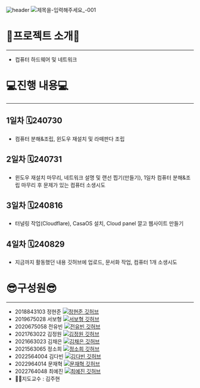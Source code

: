 ![header](https://capsule-render.vercel.app/api?type=Venom&color=0:FF66B2,100:8A2BE2=&fontColor=d6ace6&animation=twinkling&height=300&section=header&text=team%20project&fontSize=90&stroke=ffffff)
![제목을-입력해주세요_-001](https://github.com/user-attachments/assets/69513687-4f9d-43a9-8f8b-874d704a1899)

# 👻프로젝트 소개👻
----
* 컵퓨터 하드웨어 및 네트워크

# 💻진행 내용💻
----
## 1일차 🗓️240730
* 컴퓨터 분해&조립, 윈도우 재설치 및 라떼판다 조립
## 2일차 🗓️240731
* 윈도우 재설치 마무리, 네트워크 설명 및 랜선 찝기(만들기), 1일차 컴퓨터 분해&조립 마무리 후 문제가 있는 컴퓨터 소생시도
## 3일차 🗓️240816
* 터널링 작업(Cloudflare), CasaOS 설치, Cloud panel 깔고 웹사이트 만들기
## 4일차 🗓️240829
* 지금까지 활동했던 내용 깃허브에 업로드, 문서화 작업, 컴퓨터 1개 소생시도

# 😎구성원😎
----
* 2018843103 정현준 <a href="https://github.com/guswnsj"><img src="https://img.shields.io/badge/GitHub-181717?style=for-the badge&logo=GitHub&logoColor=white" alt="정현준 깃허브" /></a>
* 2019675028 서보형 <a href="https://github.com/seoftbh"><img src="https://img.shields.io/badge/GitHub-181717?style=for-the badge&logo=GitHub&logoColor=white" alt="서보형 깃허브" /></a>
* 2020675058 전유빈 <a href="https://github.com/YuBinJeon"><img src="https://img.shields.io/badge/GitHub-181717?style=for-the badge&logo=GitHub&logoColor=white" alt="전유빈 깃허브" /></a>
* 2021763022 김정원 <a href="https://github.com/kimguppy"><img src="https://img.shields.io/badge/GitHub-181717?style=for-the badge&logo=GitHub&logoColor=white" alt="김정원 깃허브" /></a>
* 2021663023 김채은 <a href="https://github.com/Kimchaeeuny"><img src="https://img.shields.io/badge/GitHub-181717?style=for-the badge&logo=GitHub&logoColor=white" alt="김채은 깃허브" /></a>
* 2021563065 정소희 <a href="https://github.com/Sossoh"><img src="https://img.shields.io/badge/GitHub-181717?style=for-the badge&logo=GitHub&logoColor=white" alt="정소희 깃허브" /></a>
* 2022564004 김다빈 <a href="https://github.com/tealight03"><img src="https://img.shields.io/badge/GitHub-181717?style=for-the badge&logo=GitHub&logoColor=white" alt="김다빈 깃허브" /></a>
* 2022964014 문재혁 <a href="https://github.com/mooner1213"><img src="https://img.shields.io/badge/GitHub-181717?style=for-the badge&logo=GitHub&logoColor=white" alt="문재혁 깃허브" /></a>
* 2022764048 최예진 <a href="https://github.com/dPwls03"><img src="https://img.shields.io/badge/GitHub-181717?style=for-the badge&logo=GitHub&logoColor=white" alt="최예진 깃허브" /></a>
* 👨‍🏫지도교수 : 김주현 
